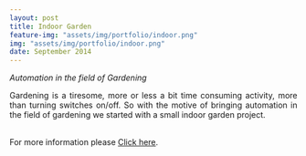 ```yaml
---
layout: post
title: Indoor Garden
feature-img: "assets/img/portfolio/indoor.png"
img: "assets/img/portfolio/indoor.png"
date: September 2014
---
```


<i>Automation in the field of Gardening</i>
<br>
<p style = " text-align: justify;">
Gardening is a tiresome, more or less a bit time consuming activity, more than turning switches on/off. So with the motive of bringing automation in the field of gardening we started with a small indoor garden project.
</p>
<br>
For more information please <a href="https://github.com/marsiitr/Indoor-Garden">Click here</a>.
